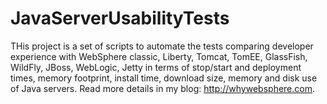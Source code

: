 # JavaServerUsabilityTests

THis project is a set of scripts to automate the tests comparing developer experience with WebSphere classic, Liberty, Tomcat, TomEE, GlassFish, WildFly, JBoss, WebLogic, Jetty in terms of stop/start and deployment times, memory footprint, install time, download size, memory and disk use of Java servers. Read more details in my blog: http://whywebsphere.com.